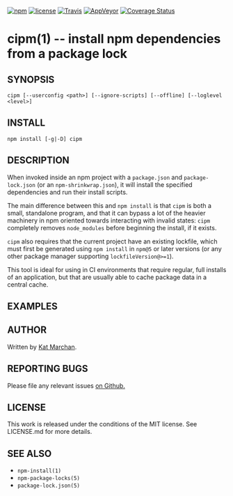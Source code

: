 [![npm](https://img.shields.io/npm/v/cipm.svg)](https://npm.im/cipm) [![license](https://img.shields.io/npm/l/cipm.svg)](https://npm.im/cipm) [![Travis](https://img.shields.io/travis/zkat/cipm.svg)](https://travis-ci.org/zkat/cipm) [![AppVeyor](https://ci.appveyor.com/api/projects/status/github/zkat/cipm?svg=true)](https://ci.appveyor.com/project/zkat/cipm) [![Coverage Status](https://coveralls.io/repos/github/zkat/cipm/badge.svg?branch=latest)](https://coveralls.io/github/zkat/cipm?branch=latest)

# cipm(1) -- install npm dependencies from a package lock

## SYNOPSIS

`cipm [--userconfig <path>] [--ignore-scripts] [--offline] [--loglevel <level>]`

## INSTALL

`npm install [-g|-D] cipm`

## DESCRIPTION

When invoked inside an npm project with a `package.json` and `package-lock.json` (or an `npm-shrinkwrap.json`), it will install the specified dependencies and run their install scripts.

The main difference between this and `npm install` is that `cipm` is both a small, standalone program, and that it can bypass a lot of the heavier machinery in npm oriented towards interacting with invalid states: `cipm` completely removes `node_modules` before beginning the install, if it exists.

`cipm` also requires that the current project have an existing lockfile, which must first be generated using `npm install` in `npm@5` or later versions (or any other package manager supporting `lockfileVersion@>=1`).

This tool is ideal for using in CI environments that require regular, full installs of an application, but that are usually able to cache package data in a central cache.

## EXAMPLES

## AUTHOR

Written by [Kat Marchan](https://github.com/zkat).

## REPORTING BUGS

Please file any relevant issues [on Github.](https://github.com/zkat/cipm)

## LICENSE

This work is released under the conditions of the MIT license. See LICENSE.md for more details.

## SEE ALSO

* `npm-install(1)`
* `npm-package-locks(5)`
* `package-lock.json(5)`
